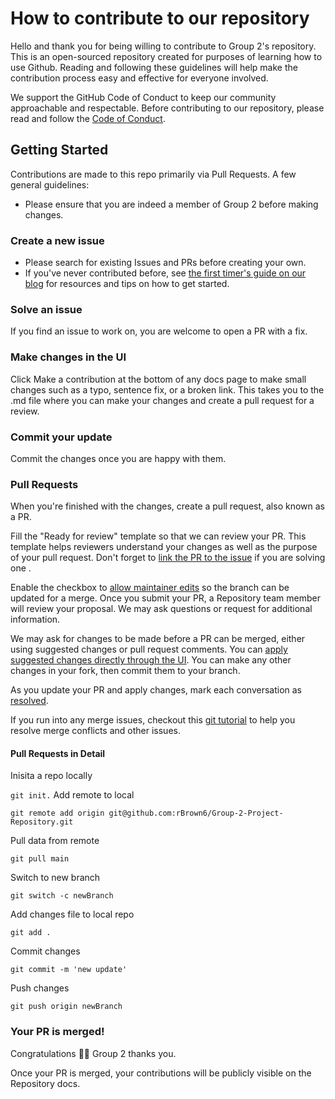 # How to contribute to our repository

Hello and thank you for being willing to contribute to Group 2's repository. This is an open-sourced repository created for purposes of learning how to use Github. Reading and following these guidelines will help make the contribution process easy and effective for everyone involved.

We support the GitHub Code of Conduct to keep our community approachable and respectable. Before contributing to our repository, please read and follow the [Code of Conduct](https://github.com/github/docs/blob/main/CODE_OF_CONDUCT.md).

## Getting Started

Contributions are made to this repo primarily via Pull Requests. A few general guidelines:

- Please ensure that you are indeed a member of Group 2 before making changes.

### Create a new issue
- Please search for existing Issues and PRs before creating your own.
- If you've never contributed before, see [the first timer's guide on our blog](https://auth0.com/blog/a-first-timers-guide-to-an-open-source-project/) for resources and tips on how to get started.

### Solve an issue
If you find an issue to work on, you are welcome to open a PR with a fix.

### Make changes in the UI
Click Make a contribution at the bottom of any docs page to make small changes such as a typo, sentence fix, or a broken link. This takes you to the .md file where you can make your changes and create a pull request for a review.

### Commit your update
Commit the changes once you are happy with them.

### Pull Requests
When you're finished with the changes, create a pull request, also known as a PR.

Fill the "Ready for review" template so that we can review your PR. This template helps reviewers understand your changes as well as the purpose of your pull request.
Don't forget to [link the PR to the issue](https://docs.github.com/en/issues/tracking-your-work-with-issues/linking-a-pull-request-to-an-issue) if you are solving one .

Enable the checkbox to [allow maintainer edits](https://docs.github.com/en/github/collaborating-with-issues-and-pull-requests/allowing-changes-to-a-pull-request-branch-created-from-a-fork) so the branch can be updated for a merge. Once you submit your PR, a Repository team member will review your proposal. We may ask questions or request for additional information.

We may ask for changes to be made before a PR can be merged, either using suggested changes or pull request comments. You can [apply suggested changes directly through the UI](https://docs.github.com/en/github/collaborating-with-issues-and-pull-requests/incorporating-feedback-in-your-pull-request). You can make any other changes in your fork, then commit them to your branch.

As you update your PR and apply changes, mark each conversation as [resolved](https://docs.github.com/en/github/collaborating-with-issues-and-pull-requests/commenting-on-a-pull-request#resolving-conversations).

If you run into any merge issues, checkout this [git tutorial](https://lab.github.com/githubtraining/managing-merge-conflicts) to help you resolve merge conflicts and other issues.

#### Pull Requests in Detail

Inisita a repo locally

`git init.`
Add remote to local

`git remote add origin git@github.com:rBrown6/Group-2-Project-Repository.git`

Pull data from remote

`git pull main`

Switch to new branch

`git switch -c newBranch`

Add changes file to local repo

`git add .`

Commit changes

`git commit -m 'new update'`

Push changes

`git push origin newBranch`

### Your PR is merged!

Congratulations 🎉🎉 Group 2 thanks you.

Once your PR is merged, your contributions will be publicly visible on the Repository docs.

